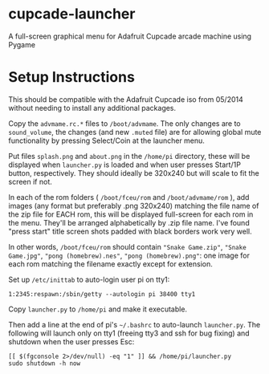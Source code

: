 # cupcade-launcher
A full-screen graphical menu for Adafruit Cupcade arcade machine using Pygame

# Setup Instructions
This should be compatible with the Adafruit Cupcade iso from 05/2014 without needing to install any additional packages. 

Copy the `advmame.rc.*` files to `/boot/advmame`. The only changes are to `sound_volume`, the changes (and new `.muted` file) are for allowing global mute functionality by pressing Select/Coin at the launcher menu. 

Put files `splash.png` and `about.png` in the `/home/pi` directory, these will be displayed when `launcher.py` is loaded and when user presses Start/1P button, respectively. They should ideally be 320x240 but will scale to fit the screen if not. 

In each of the rom folders ( `/boot/fceu/rom` and `/boot/advmame/rom` ), add images (any format but preferably .png 320x240) matching the file name of the zip file for EACH rom, this will be displayed full-screen for each rom in the menu. They'll be arranged alphabetically by .zip file name. I've found "press start" title screen shots padded with black borders work very well. 

In other words, `/boot/fceu/rom` should contain `"Snake Game.zip"`, `"Snake Game.jpg"`, `"pong (homebrew).nes"`, `"pong (homebrew).png"`: one image for each rom matching the filename exactly except for extension. 

Set up `/etc/inittab` to auto-login user pi on tty1:

    1:2345:respawn:/sbin/getty --autologin pi 38400 tty1

Copy `launcher.py` to `/home/pi` and make it executable. 

Then add a line at the end of pi's `~/.bashrc` to auto-launch `launcher.py`. The following will launch only on tty1 (freeing tty3 and ssh for bug fixing) and shutdown when the user presses Esc:

    [[ $(fgconsole 2>/dev/null) -eq "1" ]] && /home/pi/launcher.py
    sudo shutdown -h now
